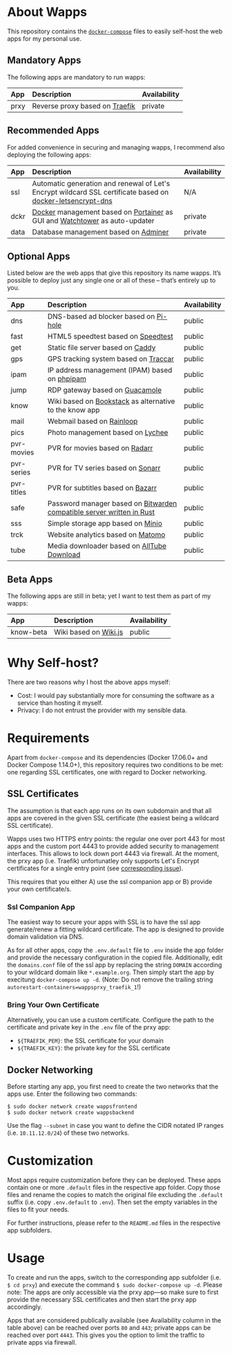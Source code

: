 # About Wapps

This repository contains the [``docker-compose``](https://docs.docker.com/compose/) files to easily self-host the web apps for my personal use.

## Mandatory Apps

The following apps are mandatory to run wapps:

| App  | Description | Availability |
| :--- | :---------- | :----------- |
| prxy | Reverse proxy based on [Traefik](https://traefik.io/) | private |

## Recommended Apps

For added convenience in securing and managing wapps, I recommend also deploying the following apps:

| App  | Description | Availability |
| :--- | :---------- | :----------- |
| ssl  | Automatic generation and renewal of Let's Encrypt wildcard SSL certificate based on [docker-letsencrypt-dns](https://github.com/adferrand/docker-letsencrypt-dns) | N/A |
| dckr | [Docker](https://www.docker.com/) management based on [Portainer](https://portainer.io/) as GUI and [Watchtower](https://github.com/containrrr/watchtower) as auto-updater | private |
| data | Database management based on [Adminer](https://www.adminer.org/) | private |

## Optional Apps

Listed below are the web apps that give this repository its name wapps. It’s possible to deploy just any single one or all of these – that’s entirely up to you.

| App  | Description | Availability |
| :--- | :---------- | :----------- |
| dns  | DNS-based ad blocker based on [Pi-hole](https://pi-hole.net/) | public |
| fast | HTML5 speedtest based on [Speedtest](https://www.github.com/adolfintel/speedtest) | public |
| get  | Static file server based on [Caddy](https://caddyserver.com/) | public |
| gps  | GPS tracking system based on [Traccar](https://www.traccar.org/) | public |
| ipam | IP address management (IPAM) based on [phpipam](https://github.com/pierrecdn/phpipam/) | public |
| jump | RDP gateway based on [Guacamole](https://guacamole.apache.org/) | public |
| know | Wiki based on [Bookstack](https://www.bookstackapp.com/) as alternative to the know app | public |
| mail | Webmail based on [Rainloop](https://www.rainloop.net/) | public |
| pics | Photo management based on [Lychee](https://lychee.electerious.com/) | public |
| pvr-movies | PVR for movies based on [Radarr](https://radarr.video/) | public |
| pvr-series | PVR for TV series based on [Sonarr](https://sonarr.tv/) | public |
| pvr-titles | PVR for subtitles based on [Bazarr](https://www.bazarr.media/) | public |
| safe | Password manager based on [Bitwarden](https://bitwarden.com/) [compatible server written in Rust](https://github.com/mprasil/bitwarden_rs) | public |
| sss  | Simple storage app based on [Minio](https://minio.io/) | public |
| trck | Website analytics based on [Matomo](https://matomo.org/) | public |
| tube | Media downloader based on [AllTube Download](http://alltubedownload.net/) | public |

## Beta Apps

The following apps are still in beta; yet I want to test them as part of my wapps:

| App  | Description | Availability |
| :----| :---------- | :----------- |
| know-beta | Wiki based on [Wiki.js](https://wiki.js.org/) | public |

# Why Self-host?

There are two reasons why I host the above apps myself:

* Cost: I would pay substantially more for consuming the software as a service than hosting it myself.
* Privacy: I do not entrust the provider with my sensible data.

# Requirements

Apart from ``docker-compose`` and its dependencies (Docker 17.06.0+ and Docker Compose 1.14.0+), this repository requires two conditions to be met: one regarding SSL certificates, one with regard to Docker networking.

## SSL Certificates

The assumption is that each app runs on its own subdomain and that all apps are covered in the given SSL certificate (the easiest being a wildcard SSL certificate).

Wapps uses two HTTPS entry points: the regular one over port 443 for most apps and the custom port 4443 to provide added security to management interfaces. This allows to lock down port 4443 via firewall. At the moment, the prxy app (i.e. Traefik) unfortunatley only supports Let's Encrypt certificates for a single entry point (see [corresponding issue](https://github.com/MichaelSchmidle/wapps/issues/3)).

This requires that you either A) use the ssl companion app or B) provide your own certificate/s.

### Ssl Companion App

The easiest way to secure your apps with SSL is to have the ssl app generate/renew a fitting wildcard certificate. The app is designed to provide domain validation via DNS.

As for all other apps, copy the ``.env.default`` file to ``.env`` inside the app folder and provide the necessary configuration in the copied file. Additionally, edit the ``domains.conf`` file of the ssl app by replacing the string ``DOMAIN`` according to your wildcard domain like ``*.example.org``. Then simply start the app by execitung ``docker-compose up -d``. (Note: Do not remove the trailing string ``autorestart-containers=wappsprxy_traefik_1``!)

### Bring Your Own Certificate

Alternatively, you can use a custom certificate. Configure the path to the certificate and private key in the ``.env`` file of the prxy app:

* ``${TRAEFIK_PEM}``: the SSL certificate for your domain
* ``${TRAEFIK_KEY}``: the private key for the SSL certificate

## Docker Networking

Before starting any app, you first need to create the two networks that the apps use. Enter the following two commands:

```
$ sudo docker network create wappsfrontend
$ sudo docker network create wappsbackend
```

Use the flag ``--subnet`` in case you want to define the CIDR notated IP ranges (i.e. ``10.11.12.0/24``) of these two networks.

# Customization

Most apps require customization before they can be deployed. These apps contain one or more ``.default`` files in the respective app folder. Copy those files and rename the copies to match the original file excluding the ``.default`` suffix (i.e. copy ``.env.default`` to ``.env``). Then set the empty variables in the files to fit your needs.

For further instructions, please refer to the ``README.md`` files in the respective app subfolders.

# Usage

To create and run the apps, switch to the corresponding app subfolder (i.e. ``$ cd prxy``) and execute the command ``$ sudo docker-compose up -d``. Please note: The apps are only accessible via the prxy app—so make sure to first provide the necessary SSL certificates and then start the prxy app accordingly.

Apps that are considered publically available (see Availability column in the table above) can be reached over ports ``80`` and ``443``; private apps can be reached over port ``4443``. This gives you the option to limit the traffic to private apps via firewall.
